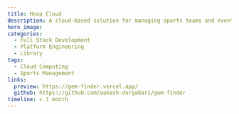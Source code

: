 ```yaml
---
title: Hoop Cloud
description: A cloud-based solution for managing sports teams and events.
hero_image: 
categories:
  - Full Stack Development
  - Platform Engineering
  - Library
tags:
  - Cloud Computing
  - Sports Management
links:
  preview: https://gem-finder.vercel.app/
  github: https://github.com/aakash-durgabari/gem-finder
timeline: < 1 month
---
```

